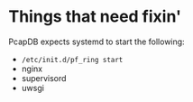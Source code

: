 Things that need fixin'
=======================

PcapDB expects systemd to start the following:

- `/etc/init.d/pf_ring start`
- nginx
- supervisord
- uwsgi